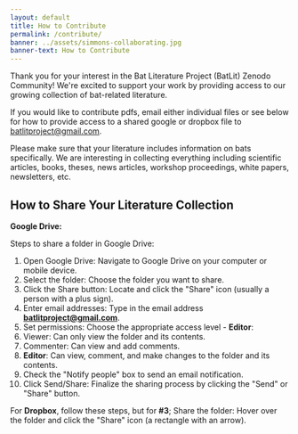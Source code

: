 ```yaml
---
layout: default
title: How to Contribute
permalink: /contribute/
banner: ../assets/simmons-collaborating.jpg
banner-text: How to Contribute
---
```


Thank you for your interest in the Bat Literature Project (BatLit) Zenodo Community! We're excited to support your work by providing access to our growing collection of bat-related literature.


If you would like to contribute pdfs, email either individual files or see below for how to provide access to a shared google or dropbox file to batlitproject@gmail.com.

Please make sure that your literature includes information on bats specifically. We are interesting in collecting everything including scientific articles, books, theses, news articles, workshop proceedings, white papers, newsletters, etc. 

## How to Share Your Literature Collection

**Google Drive:**

Steps to share a folder in Google Drive:

1. Open Google Drive: Navigate to Google Drive on your computer or mobile device. 
1. Select the folder: Choose the folder you want to share. 
1. Click the Share button: Locate and click the "Share" icon (usually a person with a plus sign). 
1. Enter email addresses: Type in the email address **batlitproject@gmail.com**. 
1. Set permissions: Choose the appropriate access level - **Editor**:
  1. Viewer: Can only view the folder and its contents. 
  1. Commenter: Can view and add comments. 
  1. **Editor**: Can view, comment, and make changes to the folder and its contents. 
1. Check the "Notify people" box to send an email notification. 
1. Click Send/Share: Finalize the sharing process by clicking the "Send" or "Share" button.

For **Dropbox**, follow these steps, but for **#3**;
Share the folder: Hover over the folder and click the "Share" icon (a rectangle with an arrow).





